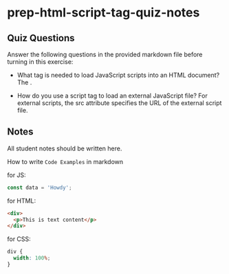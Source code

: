 # prep-html-script-tag-quiz-notes

## Quiz Questions

Answer the following questions in the provided markdown file before turning in this exercise:

- What tag is needed to load JavaScript scripts into an HTML document?
  The <script> tag is used in HTML to embed a client-side script (e.g., JavaScript). This tag can be placed within the <head> or the <body> of the html doc and are executed in the order they appear.

- How do you use a script tag to write JavaScript directly in the HTML document?
  When the script is internal, it is placed directly between <script> and </script>.

- How do you use a script tag to load an external JavaScript file?
  For external scripts, the src attribute specifies the URL of the external script file.

## Notes

All student notes should be written here.

How to write `Code Examples` in markdown

for JS:

```javascript
const data = 'Howdy';
```

for HTML:

```html
<div>
  <p>This is text content</p>
</div>
```

for CSS:

```css
div {
  width: 100%;
}
```
